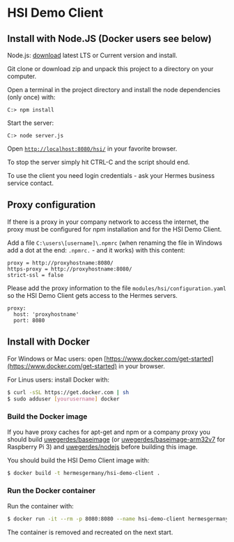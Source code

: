# HSI Demo Client

## Install with Node.JS (Docker users see below)

Node.js: [download](https://nodejs.org/en/download/) latest LTS or Current version and install.

Git clone or download zip and unpack this project to a directory on your computer.

Open a terminal in the project directory and install the node dependencies (only once) with:

```
C:> npm install
```

Start the server:

```
C:> node server.js
```

Open [`http://localhost:8080/hsi/`](http://localhost:8080/hsi/) in your favorite browser.

To stop the server simply hit CTRL-C and the script should end.

To use the client you need login credentials - ask your Hermes business service contact.

## Proxy configuration

If there is a proxy in your company network to access the internet, the proxy must be configured for npm installation and for the HSI Demo Client.

Add a file `C:\users\[username]\.npmrc` (when renaming the file in Windows add a dot at the end: `.npmrc.` - and it works) with this content:

```
proxy = http://proxyhostname:8080/
https-proxy = http://proxyhostname:8080/
strict-ssl = false
```

Please add the proxy information to the file `modules/hsi/configuration.yaml` so the HSI Demo Client gets access to the Hermes servers.

```
proxy:
  host: 'proxyhostname'
  port: 8080
```

## Install with Docker

For Windows or Mac users: open [https://www.docker.com/get-started](https://www.docker.com/get-started) in your browser.

For Linus users: install Docker with:

```bash
$ curl -sSL https://get.docker.com | sh
$ sudo adduser [yourusername] docker
```

### Build the Docker image

If you have proxy caches for apt-get and npm or a company proxy you should build [uwegerdes/baseimage](https://github.com/UweGerdes/docker-baseimage) (or [uwegerdes/baseimage-arm32v7](https://github.com/UweGerdes/docker-baseimage-arm32v7) for Raspberry Pi 3) and [uwegerdes/nodejs](https://github.com/UweGerdes/docker-nodejs) before building this image.

You should build the HSI Demo Client image with:

```bash
$ docker build -t hermesgermany/hsi-demo-client .
```

### Run the Docker container

Run the container with:

```bash
$ docker run -it --rm -p 8080:8080 --name hsi-demo-client hermesgermany/hsi-demo-client
```

The container is removed and recreated on the next start.
